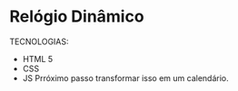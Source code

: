 # Relógio Dinâmico 

TECNOLOGIAS:
- HTML 5 
- CSS 
- JS 
Prróximo passo transformar isso em um calendário. 

